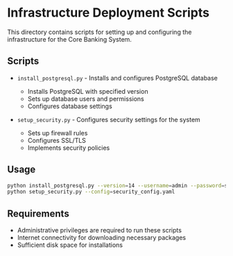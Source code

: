 # Infrastructure Deployment Scripts

This directory contains scripts for setting up and configuring the infrastructure for the Core Banking System.

## Scripts

- `install_postgresql.py` - Installs and configures PostgreSQL database
  - Installs PostgreSQL with specified version
  - Sets up database users and permissions
  - Configures database settings

- `setup_security.py` - Configures security settings for the system
  - Sets up firewall rules
  - Configures SSL/TLS
  - Implements security policies

## Usage

```bash
python install_postgresql.py --version=14 --username=admin --password=secure_password
python setup_security.py --config=security_config.yaml
```

## Requirements

- Administrative privileges are required to run these scripts
- Internet connectivity for downloading necessary packages
- Sufficient disk space for installations

